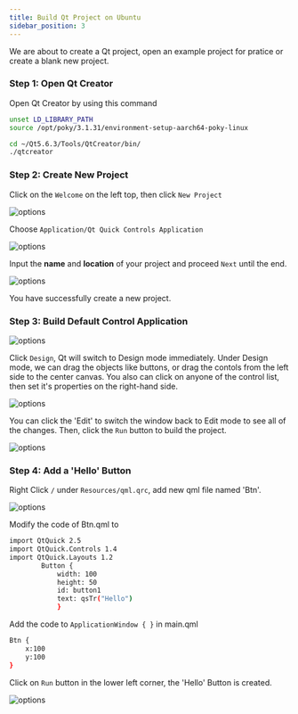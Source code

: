```yaml
---
title: Build Qt Project on Ubuntu
sidebar_position: 3
---
```


We are about to create a Qt project, open an example project for pratice or create a blank new project.

### Step 1: Open Qt Creator
Open Qt Creator by using this command

```bash title="Open a terminal window, input the commands,"
unset LD_LIBRARY_PATH
source /opt/poky/3.1.31/environment-setup-aarch64-poky-linux
```

```bash title="Run Qtcreator ( Qt5.6.3 )"
cd ~/Qt5.6.3/Tools/QtCreator/bin/
./qtcreator
```

### Step 2: Create New Project
Click on the `Welcome` on the left top, then click `New Project`

![options](./img/4-8.png)

Choose `Application/Qt Quick Controls Application`

![options](./img/4-9.png)

Input the **name** and **location** of your project and proceed `Next` until the end.

![options](./img/4-10.png)

You have successfully create a new project.

### Step 3: Build Default Control Application
![options](./img/4-13.png)

Click `Design`, Qt will switch to Design mode immediately. Under Design mode, we can drag the objects like buttons, or drag the contols from the left side to the center canvas. You also can click on anyone of the control list, then set it's properties on the right-hand side. 

![options](./img/4-14.png)

You can click the 'Edit' to switch the window back to Edit mode to see all of the changes. Then, click the `Run` button to build the project.

![options](./img/4-15.png)

### Step 4: Add a 'Hello' Button
Right Click `/` under `Resources/qml.qrc`, add new qml file named 'Btn'.

![options](./img/4-11.png)

Modify the code of Btn.qml to

```bash 
import QtQuick 2.5
import QtQuick.Controls 1.4
import QtQuick.Layouts 1.2
        Button {
            width: 100
            height: 50
            id: button1
            text: qsTr("Hello")
            }
```

Add the code to `ApplicationWindow { }` in main.qml

```bash 
Btn {
    x:100
    y:100
}
```

Click on `Run` button in the lower left corner, the 'Hello' Button is created.

![options](./img/4-12.png)




